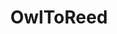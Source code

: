 ---
title: OwlToReed
image: owltoreed.png
type: ASP.NET Webforms
description: OwlToReed is a portfolio website built for a San Antonio photographer.
url:
---